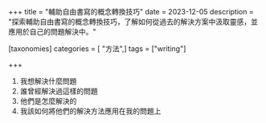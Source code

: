 +++
title = "輔助自由書寫的概念轉換技巧"
date = 2023-12-05
description = "探索輔助自由書寫的概念轉換技巧，了解如何從過去的解決方案中汲取靈感，並應用於自己的問題解決中。"

[taxonomies]
categories = [ "方法",]
tags = ["writing"]

+++

1. 我想解決什麼問題
2. 誰曾經解決過這樣的問題
3. 他們是怎麼解決的
4. 我該如何將他們的解決方法應用在我的問題上
